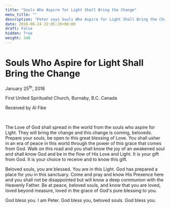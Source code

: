 ```yaml
---
title: "Souls Who Aspire for Light Shall Bring the Change"
menu_title: ""
description: "Peter says Souls Who Aspire for Light Shall Bring the Change"
date: 2018-06-24 22:05:29+00:00
draft: False
hidden: True
weight: 348
---
```

# Souls Who Aspire for Light Shall Bring the Change

January 25<sup>th</sup>, 2018

First United Spiritualist Church, Burnaby, B.C. Canada

Received by Al Fike

 

The Love of God shall spread in the world from the souls who aspire for Light. They will bring the change and this change is coming, beloveds. Prepare your souls, be open to this great blessing of Love. You shall usher in an era of peace in this world through the power of this grace that comes from God. Walk on this road and you shall know the joy of an awakened soul and shall know God and be in the flow of His Love and Light. It is your gift from God. It is your choice to receive and to know this gift. 

Beloved souls, you are blessed. You are in this Light. God has prepared a place for you in this sanctuary. Come and pray and know His Presence here and you shall not be disappointed but will know a deep communion with the Heavenly Father.
Be at peace, beloved souls, and know that you are loved, loved beyond measure, loved in the grace of God's pure blessing to you.

God bless you. I am Peter. God bless you, beloved souls. God bless you.
